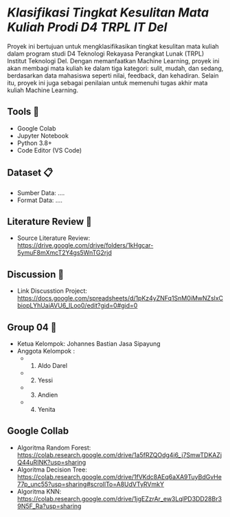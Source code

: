 # _Klasifikasi Tingkat Kesulitan Mata Kuliah Prodi D4 TRPL IT Del_ 

Proyek ini bertujuan untuk mengklasifikasikan tingkat kesulitan mata kuliah dalam program studi D4 Teknologi Rekayasa Perangkat Lunak (TRPL) Institut Teknologi Del. Dengan memanfaatkan Machine Learning, proyek ini akan membagi mata kuliah ke dalam tiga kategori: sulit, mudah, dan sedang, berdasarkan data mahasiswa seperti nilai, feedback, dan kehadiran. Selain itu, proyek ini juga sebagai penilaian untuk memenuhi tugas akhir mata kuliah Machine Learning.

## Tools :wrench:
- Google Colab
- Jupyter Notebook
- Python 3.8+
- Code Editor (VS Code)

## Dataset :clipboard:
- Sumber Data: ....
- Format Data: ....

## Literature Review :notebook:
- Source Literature Review: https://drive.google.com/drive/folders/1kHgcar-5ymuF8mXmcT2Y4gs5WnTG2rjd

## Discussion :speech_balloon:
- Link Discusstion Project: https://docs.google.com/spreadsheets/d/1pKz4yZNFq1SnM0iMwNZslxCbiopLYhUaiAVU6_ILoo0/edit?gid=0#gid=0

## Group 04 :busts_in_silhouette:
- Ketua Kelompok: Johannes Bastian Jasa Sipayung
- Anggota Kelompok :
  - 1. Aldo Darel
  - 2. Yessi
  - 3. Andien
  - 4. Yenita

## Google Collab
- Algoritma Random Forest: https://colab.research.google.com/drive/1a5fRZQOdg4i6_j7SmwTDKAZjQ44uRINK?usp=sharing
- Algoritma Decision Tree: https://colab.research.google.com/drive/1fVKdc8AEq6aXA9TuyBdGvHe77p_unc55?usp=sharing#scrollTo=A8UdVTyRVmkY
- Algoritma KNN: https://colab.research.google.com/drive/1jgEZzrAr_ew3LqlPD3DD28Br39N5F_Ra?usp=sharing
